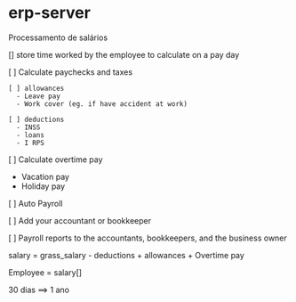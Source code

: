 # erp-server
Processamento de salários


[] store time worked by the employee to calculate on a pay day

[ ] Calculate paychecks and taxes

    [ ] allowances 
      - Leave pay 
      - Work cover (eg. if have accident at work)
      
    [ ] deductions
      - INSS
      - loans
      - I RPS

[ ] Calculate overtime pay
  - Vacation pay
  - Holiday pay
    
[ ] Auto Payroll 

[ ] Add your accountant or bookkeeper

[ ] Payroll reports to the accountants, bookkeepers, and the business owner


salary = grass_salary - deductions + allowances + Overtime pay

Employee = salary[]


30 dias ==> 1 ano
